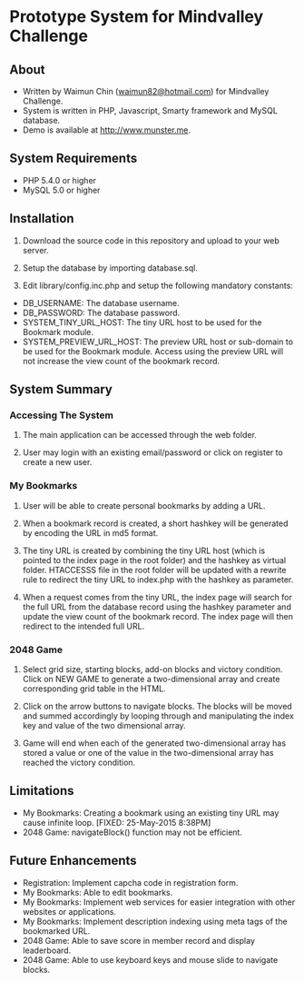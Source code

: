 # Prototype System for Mindvalley Challenge

## About

* Written by Waimun Chin (waimun82@hotmail.com) for Mindvalley Challenge.
* System is written in PHP, Javascript, Smarty framework and MySQL database.
* Demo is available at http://www.munster.me.

## System Requirements

* PHP 5.4.0 or higher
* MySQL 5.0 or higher

## Installation

1. Download the source code in this repository and upload to your web server.

2. Setup the database by importing database.sql.

3. Edit library/config.inc.php and setup the following mandatory constants:

* DB_USERNAME: The database username.
* DB_PASSWORD: The database password.
* SYSTEM_TINY_URL_HOST: The tiny URL host to be used for the Bookmark module.
* SYSTEM_PREVIEW_URL_HOST: The preview URL host or sub-domain to be used for the Bookmark module. Access using the preview URL will not increase the view count of the bookmark record.

## System Summary

### Accessing The System

1. The main application can be accessed through the web folder.

2. User may login with an existing email/password or click on register to create a new user.

### My Bookmarks

1. User will be able to create personal bookmarks by adding a URL.

2. When a bookmark record is created, a short hashkey will be generated by encoding the URL in md5 format.

3. The tiny URL is created by combining the tiny URL host (which is pointed to the index page in the root folder) and the hashkey as virtual folder. HTACCESSS file in the root folder will be updated with a rewrite rule to redirect the tiny URL to index.php with the hashkey as parameter.

4. When a request comes from the tiny URL, the index page will search for the full URL from the database record using the hashkey parameter and update the view count of the bookmark record. The index page will then redirect to the intended full URL.

### 2048 Game

1. Select grid size, starting blocks, add-on blocks and victory condition. Click on NEW GAME to generate a two-dimensional array and create corresponding grid table in the HTML.

2. Click on the arrow buttons to navigate blocks. The blocks will be moved and summed accordingly by looping through and manipulating the index key and value of the two dimensional array.

3. Game will end when each of the generated two-dimensional array has stored a value or one of the value in the two-dimensional array has reached the victory condition. 

## Limitations

* My Bookmarks: Creating a bookmark using an existing tiny URL may cause infinite loop. [FIXED: 25-May-2015 8:38PM]
* 2048 Game: navigateBlock() function may not be efficient.

## Future Enhancements

* Registration: Implement capcha code in registration form.
* My Bookmarks: Able to edit bookmarks.
* My Bookmarks: Implement web services for easier integration with other websites or applications.
* My Bookmarks: Implement description indexing using meta tags of the bookmarked URL.
* 2048 Game: Able to save score in member record and display leaderboard.
* 2048 Game: Able to use keyboard keys and mouse slide to navigate blocks.
